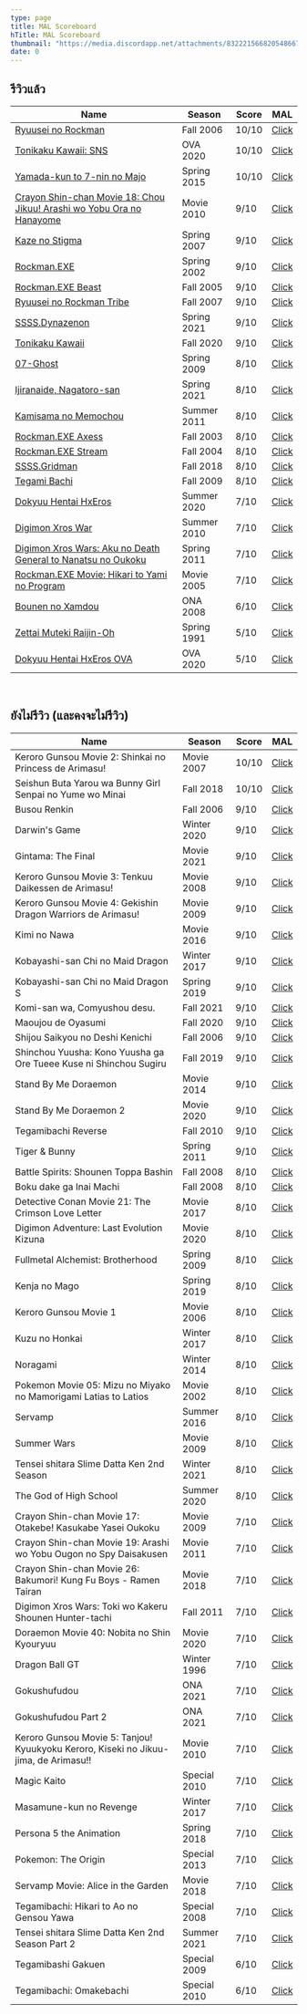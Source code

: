 ```yaml
---
type: page
title: MAL Scoreboard
hTitle: MAL Scoreboard
thumbnail: "https://media.discordapp.net/attachments/832221566820548667/892587613402320906/New_Project.png"
date: 0
---
```

## รีวิวแล้ว
|Name|Season|Score|MAL|
|---|---|---|---|
|[Ryuusei no Rockman](./posts/ryuusei-no-rockman)|Fall 2006|10/10|[Click](https://myanimelist.net/anime/1835/)|
|[Tonikaku Kawaii: SNS](./posts/tonikawa-ss1)|OVA 2020|10/10|[Click](https://myanimelist.net/anime/44931/)|
|[Yamada-kun to 7-nin no Majo](./posts/yamada-kun-to-7-nin-no-majo)|Spring 2015|10/10|[Click](https://myanimelist.net/anime/28677/)|
|[Crayon Shin-chan Movie 18: Chou Jikuu! Arashi wo Yobu Ora no Hanayome](./posts/shinchan-future-wifu)|Movie 2010|9/10|[Click](https://myanimelist.net/anime/8369/)|
|[Kaze no Stigma](./posts/kaze-no-stigma)|Spring 2007|9/10|[Click](https://myanimelist.net/anime/1691/)|
|[Rockman.EXE](./posts/rockman-exe)|Spring 2002|9/10|[Click](https://myanimelist.net/anime/1710/)|
|[Rockman.EXE Beast](./posts/rockman-exe-beast)|Fall 2005|9/10|[Click](https://myanimelist.net/anime/2110/)|
|[Ryuusei no Rockman Tribe](./posts/ryuusei-no-rockman-tribe)|Fall 2007|9/10|[Click](https://myanimelist.net/anime/3493/)|
|[SSSS.Dynazenon](./posts/ssss-dynazenon)|Spring 2021|9/10|[Click](https://myanimelist.net/anime/40870/)|
|[Tonikaku Kawaii](./posts/tonikawa-ss1)|Fall 2020|9/10|[Click](https://myanimelist.net/anime/41389/)|
|[07-Ghost](./posts/07ghost)|Spring 2009|8/10|[Click](https://myanimelist.net/anime/5525/)|
|[Ijiranaide, Nagatoro-san](./posts/nagatoro-san)|Spring 2021|8/10|[Click](https://myanimelist.net/anime/42361/)|
|[Kamisama no Memochou](./posts/neet-detective)|Summer 2011|8/10|[Click](https://myanimelist.net/anime/10568/)|
|[Rockman.EXE Axess](./posts/rockman-exe-axess)|Fall 2003|8/10|[Click](https://myanimelist.net/anime/2108)|
|[Rockman.EXE Stream](./posts/rockman-exe-stream)|Fall 2004|8/10|[Click](https://myanimelist.net/anime/2109/)|
|[SSSS.Gridman](./posts/ssss-gridman)|Fall 2018|8/10|[Click](https://myanimelist.net/anime/35847/)|
|[Tegami Bachi](./posts/letter-bee)|Fall 2009|8/10|[Click](https://myanimelist.net/anime/6444/)|
|[Dokyuu Hentai HxEros](./posts/super-hxeros)|Summer 2020|7/10|[Click](https://myanimelist.net/anime/40623/)|
|[Digimon Xros War](./posts/xros-war)|Summer 2010|7/10|[Click](https://myanimelist.net/anime/8624/)|
|[Digimon Xros Wars: Aku no Death General to Nanatsu no Oukoku](./posts/xros-war)|Spring 2011|7/10|[Click](https://myanimelist.net/anime/10444/)|
|[Rockman.EXE Movie: Hikari to Yami no Program](./posts/rockman-exe-movie)|Movie 2005|7/10|[Click](https://myanimelist.net/anime/2111/)|
|[Bounen no Xamdou](./posts/bounen-no-xamdou)|ONA 2008|6/10|[Click](https://myanimelist.net/anime/4177/)|
|[Zettai Muteki Raijin-Oh](./posts/raijin-oh)|Spring 1991|5/10|[Click](https://myanimelist.net/anime/1897/)|
|[Dokyuu Hentai HxEros OVA](./posts/super-hxros)|OVA 2020|5/10|[Click](https://myanimelist.net/anime/42803/)|

<br />

## ยังไม่รีวิว (และคงจะไม่รีวิว)
|Name|Season|Score|MAL|
|---|---|---|---|
|Keroro Gunsou Movie 2: Shinkai no Princess de Arimasu!|Movie 2007|10/10|[Click](https://myanimelist.net/anime/2408/Keroro_Gunsou_Movie_2__Shinkai_no_Princess_de_Arimasu)|
|Seishun Buta Yarou wa Bunny Girl Senpai no Yume wo Minai|Fall 2018|10/10|[Click](https://myanimelist.net/anime/37450/Seishun_Buta_Yarou_wa_Bunny_Girl_Senpai_no_Yume_wo_Minai)|
|Busou Renkin|Fall 2006|9/10|[Click](https://myanimelist.net/anime/1536/Busou_Renkin)|
|Darwin's Game|Winter 2020|9/10|[Click](https://myanimelist.net/anime/38656/Darwins_Game)|
|Gintama: The Final|Movie 2021|9/10|[Click](https://myanimelist.net/anime/39486/Gintama__The_Final)|
|Keroro Gunsou Movie 3: Tenkuu Daikessen de Arimasu!|Movie 2008|9/10|[Click](https://myanimelist.net/anime/5290/Keroro_Gunsou_Movie_3__Tenkuu_Daikessen_de_Arimasu)|
|Keroro Gunsou Movie 4: Gekishin Dragon Warriors de Arimasu!|Movie 2009|9/10|[Click](https://myanimelist.net/anime/5710/Keroro_Gunsou_Movie_4__Gekishin_Dragon_Warriors_de_Arimasu)|
|Kimi no Nawa|Movie 2016|9/10|[Click](https://myanimelist.net/anime/32281/Kimi_no_Na_wa)|
|Kobayashi-san Chi no Maid Dragon|Winter 2017|9/10|[Click](https://myanimelist.net/anime/33206/Kobayashi-san_Chi_no_Maid_Dragon)|
|Kobayashi-san Chi no Maid Dragon S|Spring 2019|9/10|[Click](https://myanimelist.net/anime/39247/Kobayashi-san_Chi_no_Maid_Dragon_S)|
|Komi-san wa, Comyushou desu.|Fall 2021|9/10|[Click](https://myanimelist.net/anime/48926/Komi-san_wa_Comyushou_desu)|
|Maoujou de Oyasumi|Fall 2020|9/10|[Click](https://myanimelist.net/anime/40397/Maoujou_de_Oyasumi)|
|Shijou Saikyou no Deshi Kenichi|Fall 2006|9/10|[Click](https://myanimelist.net/anime/1559/Shijou_Saikyou_no_Deshi_Kenichi)|
|Shinchou Yuusha: Kono Yuusha ga Ore Tueee Kuse ni Shinchou Sugiru|Fall 2019|9/10|[Click](https://myanimelist.net/anime/38659/Shinchou_Yuusha__Kono_Yuusha_ga_Ore_Tueee_Kuse_ni_Shinchou_Sugiru)|
|Stand By Me Doraemon|Movie 2014|9/10|[Click](https://myanimelist.net/anime/21469/Stand_By_Me_Doraemon)|
|Stand By Me Doraemon 2|Movie 2020|9/10|[Click](https://myanimelist.net/anime/40853/Stand_By_Me_Doraemon_2)|
|Tegamibachi Reverse|Fall 2010|9/10|[Click](https://myanimelist.net/anime/8311/Tegamibachi_Reverse)|
|Tiger & Bunny|Spring 2011|9/10|[Click](https://myanimelist.net/anime/9941/Tiger___Bunny)|
|Battle Spirits: Shounen Toppa Bashin|Fall 2008|8/10|[Click](https://myanimelist.net/anime/5082/Battle_Spirits__Shounen_Toppa_Bashin)|
|Boku dake ga Inai Machi|Fall 2008|8/10|[Click](https://myanimelist.net/anime/31043/Boku_dake_ga_Inai_Machi)|
|Detective Conan Movie 21: The Crimson Love Letter|Movie 2017|8/10|[Click](https://myanimelist.net/anime/34430/Detective_Conan_Movie_21__The_Crimson_Love_Letter)|
|Digimon Adventure: Last Evolution Kizuna|Movie 2020|8/10|[Click](https://myanimelist.net/anime/38088/Digimon_Adventure__Last_Evolution_Kizuna)|
|Fullmetal Alchemist: Brotherhood|Spring 2009|8/10|[Click](https://myanimelist.net/anime/5114/Fullmetal_Alchemist__Brotherhood)|
|Kenja no Mago|Spring 2019|8/10|[Click](https://myanimelist.net/anime/36407/Kenja_no_Mago)|
|Keroro Gunsou Movie 1|Movie 2006|8/10|[Click](https://myanimelist.net/anime/2407/Keroro_Gunsou_Movie_1)|
|Kuzu no Honkai|Winter 2017|8/10|[Click](https://myanimelist.net/anime/32949/Kuzu_no_Honkai)|
|Noragami|Winter 2014|8/10|[Click](https://myanimelist.net/anime/20507/Noragami)|
|Pokemon Movie 05: Mizu no Miyako no Mamorigami Latias to Latios|Movie 2002|8/10|[Click](https://myanimelist.net/anime/1120/Pokemon_Movie_05__Mizu_no_Miyako_no_Mamorigami_Latias_to_Latios)|
|Servamp|Summer 2016|8/10|[Click](https://myanimelist.net/anime/31229/Servamp)|
|Summer Wars|Movie 2009|8/10|[Click](https://myanimelist.net/anime/5681/Summer_Wars)|
|Tensei shitara Slime Datta Ken 2nd Season|Winter 2021|8/10|[Click](https://myanimelist.net/anime/39551/Tensei_shitara_Slime_Datta_Ken_2nd_Season)|
|The God of High School|Summer 2020|8/10|[Click](https://myanimelist.net/anime/41353/The_God_of_High_School)|
|Crayon Shin-chan Movie 17: Otakebe! Kasukabe Yasei Oukoku|Movie 2009|7/10|[Click](https://myanimelist.net/anime/8368/Crayon_Shin-chan_Movie_17__Otakebe_Kasukabe_Yasei_Oukoku)|
|Crayon Shin-chan Movie 19: Arashi wo Yobu Ougon no Spy Daisakusen|Movie 2011|7/10|[Click](https://myanimelist.net/anime/10116/Crayon_Shin-chan_Movie_19__Arashi_wo_Yobu_Ougon_no_Spy_Daisakusen)|
|Crayon Shin-chan Movie 26: Bakumori! Kung Fu Boys - Ramen Tairan|Movie 2018|7/10|[Click](https://myanimelist.net/anime/36566/Crayon_Shin-chan_Movie_26__Bakumori_Kung_Fu_Boys_-_Ramen_Tairan)|
|Digimon Xros Wars: Toki wo Kakeru Shounen Hunter-tachi|Fall 2011|7/10|[Click](https://myanimelist.net/anime/11385/Digimon_Xros_Wars__Toki_wo_Kakeru_Shounen_Hunter-tachi)|
|Doraemon Movie 40: Nobita no Shin Kyouryuu|Movie 2020|7/10|[Click](https://myanimelist.net/anime/40044/Doraemon_Movie_40__Nobita_no_Shin_Kyouryuu)|
|Dragon Ball GT|Winter 1996|7/10|[Click](https://myanimelist.net/anime/225/Dragon_Ball_GT)|
|Gokushufudou|ONA 2021|7/10|[Click](https://myanimelist.net/anime/43692/Gokushufudou)|
|Gokushufudou Part 2|ONA 2021|7/10|[Click](https://myanimelist.net/anime/48707/Gokushufudou_Part_2)|
|Keroro Gunsou Movie 5: Tanjou! Kyuukyoku Keroro, Kiseki no Jikuu-jima, de Arimasu!!|Movie 2010|7/10|[Click](https://myanimelist.net/anime/8134/Keroro_Gunsou_Movie_5__Tanjou_Kyuukyoku_Keroro_Kiseki_no_Jikuu-jima_de_Arimasu)|
|Magic Kaito|Special 2010|7/10|[Click](https://myanimelist.net/anime/8310/Magic_Kaito)|
|Masamune-kun no Revenge|Winter 2017|7/10|[Click](https://myanimelist.net/anime/33487/Masamune-kun_no_Revenge)|
|Persona 5 the Animation|Spring 2018|7/10|[Click](https://myanimelist.net/anime/36023/Persona_5_the_Animation)|
|Pokemon: The Origin|Special 2013|7/10|[Click](https://myanimelist.net/anime/20159/Pokemon__The_Origin)|
|Servamp Movie: Alice in the Garden|Movie 2018|7/10|[Click](https://myanimelist.net/anime/36803/Servamp_Movie__Alice_in_the_Garden)|
|Tegamibachi: Hikari to Ao no Gensou Yawa|Special 2008|7/10|[Click](https://myanimelist.net/anime/5538/Tegamibachi__Hikari_to_Ao_no_Gensou_Yawa)|
|Tensei shitara Slime Datta Ken 2nd Season Part 2|Summer 2021|7/10|[Click](https://myanimelist.net/anime/41487/Tensei_shitara_Slime_Datta_Ken_2nd_Season_Part_2)|
|Tegamibashi Gakuen|Special 2009|6/10|[Click](https://myanimelist.net/anime/8022/Tegamibachi_Gakuen)|
|Tegamibachi: Omakebachi|Special 2010|6/10|[Click](https://myanimelist.net/anime/9673/Tegamibachi__Omakebachi)|